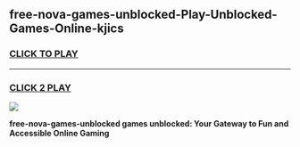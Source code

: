 
## free-nova-games-unblocked-Play-Unblocked-Games-Online-kjics
<h3>
<a href="https://premium76.site?title=free-nova-games-unblocked&ref=25A">CLICK TO PLAY</a></h3>
<hr>

<h3>
<a href="https://premium76.site?title=free-nova-games-unblocked&ref=25A">CLICK 2 PLAY</a>
  
</h3>

<a href="https://premium76.site?title=free-nova-games-unblocked&ref=25A"><img src="https://clearcache.store/games.png"></a>


**free-nova-games-unblocked games unblocked: Your Gateway to Fun and Accessible Online Gaming**
